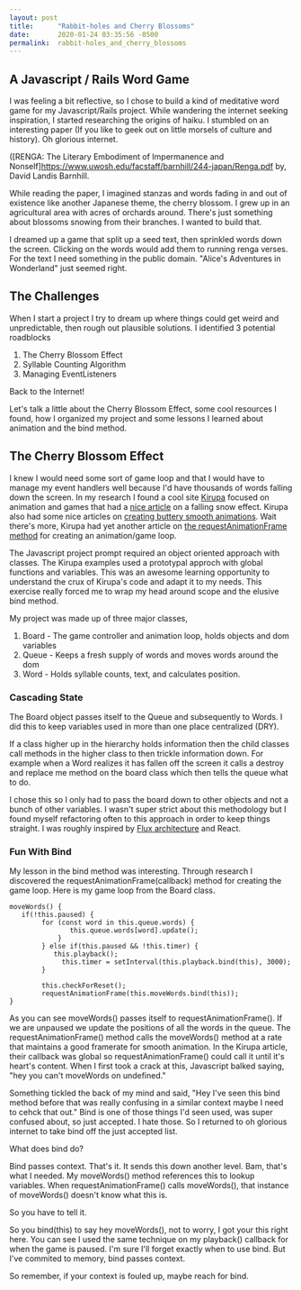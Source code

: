```yaml
---
layout: post
title:      "Rabbit-holes and Cherry Blossoms"
date:       2020-01-24 03:35:56 -0500
permalink:  rabbit-holes_and_cherry_blossoms
---
```


## A Javascript / Rails Word Game

I was feeling a bit reflective, so I chose to build a kind of meditative word game for my Javascript/Rails project.  While wandering the internet seeking inspiration, I started researching the origins of haiku.  I stumbled on an interesting paper (If you like to geek out on little morsels of culture and history). Oh glorious internet. 

([RENGA: The Literary Embodiment of Impermanence and Nonself]https://www.uwosh.edu/facstaff/barnhill/244-japan/Renga.pdf by, David Landis Barnhill.

While reading the paper, I imagined stanzas and words fading in and out of existence like another Japanese theme, the cherry blossom.  I grew up in an agricultural area with acres of orchards around.  There's just something about blossoms snowing from their branches.  I wanted to build that.

I dreamed up a game that split up a seed text, then sprinkled words down the screen.  Clicking on the words would add them to running renga verses.  For the text I need something in the public domain.  "Alice's Adventures in Wonderland" just seemed right.

## The Challenges
When I start a project I try to dream up where things could get weird and unpredictable, then rough out plausible solutions.  I identified 3 potential roadblocks

1. The Cherry Blossom Effect
2. Syllable Counting Algorithm
3. Managing EventListeners

Back to the Internet!

Let's talk a little about the Cherry Blossom Effect, some cool resources I found, how I organized my project and some lessons I learned about animation and the bind method.

## The Cherry Blossom Effect
I knew I would need some sort of game loop and that I would have to manage my event handlers well because I'd have thousands of words falling down the screen.  In my research I found a cool site [Kirupa](https://www.kirupa.com/) focused on animation and games that had a [nice article](https://www.kirupa.com/html5/the_falling_snow_effect.htm) on a falling snow effect.  Kirupa also had some nice articles on [creating buttery smooth animations](https://www.kirupa.com/html5/creating_buttery_smooth_animations.htm).  Wait there's more, Kirupa had yet another article on [the requestAnimationFrame method](https://www.kirupa.com/html5/animating_with_requestAnimationFrame.htm) for creating an animation/game loop.

The Javascript project prompt required an object oriented approach with classes.  The Kirupa examples used a prototypal approch with global functions and variables.  This was an awesome learning opportunity to understand the crux of Kirupa's code and adapt it to my needs.  This exercise really forced me to wrap my head around scope and the elusive bind method.

My project was made up of three major classes,

1. Board - The game controller and animation loop, holds objects and dom variables
2. Queue - Keeps a fresh supply of words and moves words around the dom
3. Word - Holds syllable counts, text, and calculates position.

### Cascading State
The Board object passes itself to the Queue and subsequently to Words. I did this to keep variables used in more than one place centralized (DRY).  

If a class higher up in the hierarchy holds information then the child classes call methods in the higher class to then trickle information down.  For example when a Word realizes it has fallen off the screen it calls a destroy and replace me method on the board class which then tells the queue what to do. 

I chose this so I only had to pass the board down to other objects and not a bunch of other variables.  I wasn't super strict about this methodology but I found myself refactoring often to this approach in order to keep things straight.  I was roughly inspired by [Flux architecture](http://fluxxor.com/what-is-flux.html) and React.

### Fun With Bind
My lesson in the bind method was interesting.  Through research I discovered the requestAnimationFrame(callback) method for creating the game loop.  Here is my game loop from the Board class.

```
moveWords() {
   if(!this.paused) {
	    for (const word in this.queue.words) {
			   this.queue.words[word].update();
			}
		} else if(this.paused && !this.timer) {
		   this.playback();
			 this.timer = setInterval(this.playback.bind(this), 3000);
		} 
		
		this.checkForReset();
		requestAnimationFrame(this.moveWords.bind(this));
}
```

As you can see moveWords() passes itself to requestAnimationFrame().  If we are unpaused we update the positions of all the words in the queue.  The requestAnimationFrame() method calls the moveWords() method at a rate that maintains a good framerate for smooth animation.  In the Kirupa article, their callback was global so requestAnimationFrame() could call it until it's heart's content.  When I first took a crack at this, Javascript balked saying, "hey you can't moveWords on undefined."

Something tickled the back of my mind and said, "Hey I've seen this bind method before that was really confusing in a similar context maybe I need to cehck that out."  Bind is one of those things I'd seen used, was super confused about, so just accepted.  I hate those.  So I returned to oh glorious internet to take bind off the just accepted list.  

What does bind do?

Bind passes context.  That's it.  It sends this down another level.  Bam, that's what I needed.  My moveWords() method references this to lookup variables.  When requestAnimationFrame() calls moveWords(), that instance of moveWords() doesn't know what this is.  

So you have to tell it.

So you bind(this) to say hey moveWords(), not to worry, I got your this right here.  You can see I used the same technique on my playback() callback for when the game is paused.  I'm sure I'll forget exactly when to use bind.  But I've commited to memory, bind passes context.  

So remember, if your context is fouled up, maybe reach for bind.

